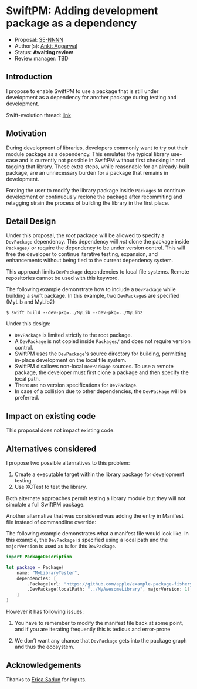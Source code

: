 # SwiftPM: Adding development package as a dependency

* Proposal: [SE-NNNN](https://github.com/apple/swift-evolution/blob/master/proposals/NNNN-name.md)
* Author(s): [Ankit Aggarwal](https://github.com/aciidb0mb3r)
* Status: **Awaiting review**
* Review manager: TBD

## Introduction

I propose to enable SwiftPM to use a package that is still under development as a dependency for another package during testing and development.

Swift-evolution thread: [link](https://lists.swift.org/pipermail/swift-evolution/Week-of-Mon-20160328/013710.html)

## Motivation

During development of libraries, developers commonly want to try out their module package
as a dependency. This emulates the typical library use-case and is currently not possible
in SwiftPM without first checking in and tagging that library. These extra steps, while
reasonable for an already-built package, are an unnecessary burden for a package that remains
in development. 

Forcing the user to modify the library package inside `Packages` to continue development or
continuously reclone the package after recommiting and retagging strain the process of
building the library in the first place.

## Detail Design

Under this proposal, the *root* package will be allowed to specify a `DevPackage` dependency.
This dependency will *not* clone the package inside `Packages/` or require the dependency to be 
under version control. This will free the developer to continue iterative testing, expansion,
and enhancements without being tied to the current dependency system.

This approach limits `DevPackage` dependencies to local file systems. Remote repositories
cannot be used with this keyword. 

The following example demonstrate how to include a `DevPackage` while building a swift package.
In this example, two `DevPackage`s are specified (MyLib and MyLib2)

```
$ swift build --dev-pkg=../MyLib --dev-pkg=../MyLib2
```

Under this design:

* `DevPackage` is limited strictly to the root package.
* A `DevPackage` is not copied inside `Packages/` and does not require version control.
* SwiftPM uses the `DevPackage`'s source directory for building, permitting in-place development on the local file system.
* SwiftPM disallows non-local `DevPackage` sources. To use a remote package, the developer must first clone a package and then specify the local path.
* There are no version specifications for `DevPackage`.
* In case of a collision due to other dependencies, the `DevPackage` will be preferred.

## Impact on existing code

This proposal does not impact existing code.

## Alternatives considered

I propose two possible alternatives to this problem:

1. Create a executable target within the library package for development testing.
2. Use XCTest to test the library.

Both alternate approaches permit testing a library module but they will not simulate a full SwiftPM package.

Another alternative that was considered was adding the entry in Manifest file instead of commandline override:

The following example demonstrates what a manifest file would look like. In this example,
the `DevPackage` is specified using a local path and the `majorVersion` is used as is for 
this `DevPackage`.

```swift
import PackageDescription

let package = Package(
    name: "MyLibraryTester",
    dependencies: [
        .Package(url: "https://github.com/apple/example-package-fisheryates.git", majorVersion: 1),
        .DevPackage(localPath: "../MyAwesomeLibrary", majorVersion: 1),
    ]
)
```
However it has following issues:

1) You have to remember to modify the manifest file back at some point, and if you are iterating frequently this is tedious and error-prone

2) We don’t want any chance that `DevPackage` gets into the package graph and thus the ecosystem.

## Acknowledgements

Thanks to [Erica Sadun](https://github.com/erica) for inputs.
